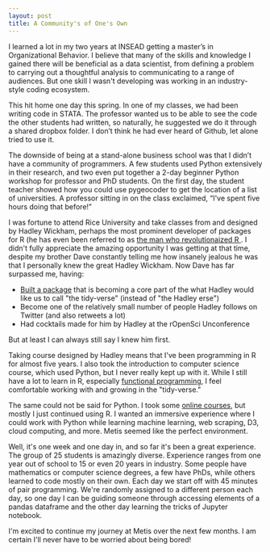 ```yaml
---
layout: post
title: A Community's of One's Own
---
```


I learned a lot in my two years at INSEAD getting a master’s in Organizational Behavior. I believe that many of the skills and knowledge I gained there will be beneficial as a data scientist, from defining a problem to carrying out a thoughtful analysis to communicating to a range of audiences. But one skill I wasn't developing was working in an industry-style coding ecosystem.

This hit home one day this spring. In one of my classes, we had been writing code in STATA. The professor wanted us to be able to see the code the other students had written, so naturally, he suggested we do it through a shared dropbox folder. I don’t think he had ever heard of Github, let alone tried to use it. 

The downside of being at a stand-alone business school was that I didn’t have a community of programmers. A few students used Python extensively in their research, and two even put together a 2-day beginner Python workshop for professor and PhD students. On the first day, the student teacher showed how you could use pygeocoder to get the location of a list of universities. A professor sitting in on the class exclaimed, “I've spent five hours doing that before!” 

I was fortune to attend Rice University and take classes from and designed by Hadley Wickham, perhaps the most prominent developer of packages for R (he has even been referred to as [the man who revolutionaized R ](http://priceonomics.com/hadley-wickham-the-man-who-revolutionized-r/). I didn't fully appreciate the amazing opportunity I was getting at that time, despite my brother Dave constantly telling me how insanely jealous he was that I personally knew the great Hadley Wickham. Now Dave has far surpassed me, having:

* [Built a package](https://github.com/dgrtwo/broom) that is becoming a core part of the what Hadley would like us to call "the tidy-verse" (instead of "the Hadley erse")
* Become one of the relatively small number of people Hadley follows on Twitter (and also retweets a lot)
* Had cocktails made for him by Hadley at the rOpenSci Unconference

But at least I can always still say I knew him first. 

Taking course designed by Hadley means that I've been programming in R for almost five years. I also took the introduction to computer science course, which used Python, but I never really kept up with it. While I still have a lot to learn in R, especially [functional programming](https://www.datacamp.com/courses/writing-functions-in-r), I feel comfortable working with and growing in the "tidy-verse."

The same could not be said for Python. I took some [online courses](https://www.datacamp.com/courses/intro-to-python-for-data-science), but mostly I just continued using R. I wanted an immersive experience where I could work with Python while learning machine learning, web scraping, D3, cloud computing, and more. Metis seemed like the perfect environment. 

Well, it's one week and one day in, and so far it's been a great experience. The group of 25 students is amazingly diverse. Experience ranges from one year out of school to 15 or even 20 years in industry. Some people have mathematics or computer science degrees, a few have PhDs, while others learned to code mostly on their own. Each day we start off with 45 minutes of pair programming. We're randomly assigned to a different person each day, so one day I can be guiding someone through accessing elements of a pandas dataframe and the other day learning the tricks of Jupyter notebook.   

I'm excited to continue my journey at Metis over the next few months. I am certain I'll never have to be worried about being bored!




